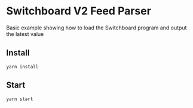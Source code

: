 # Switchboard V2 Feed Parser

Basic example showing how to load the Switchboard program and output the latest
value

## Install

```
yarn install
```

## Start

```
yarn start
```

